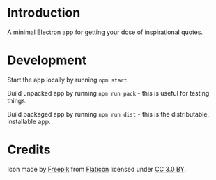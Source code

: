 # Introduction

A minimal Electron app for getting your dose of inspirational quotes.

# Development

Start the app locally by running `npm start`.

Build unpacked app by running `npm run pack` - this is useful for testing things.

Build packaged app by running `npm run dist` - this is the distributable, installable app.

# Credits

Icon made by [Freepik](https://www.freepik.com/?__hstc=57440181.c0cf3ba9cbcd995ec9cde747e6791778.1559677047301.1559892275605.1559923150618.4&__hssc=57440181.1.1559923150618&__hsfp=1913209482)
from [Flaticon](https://www.flaticon.com/) licensed under [CC 3.0 BY](http://creativecommons.org/licenses/by/3.0/).

